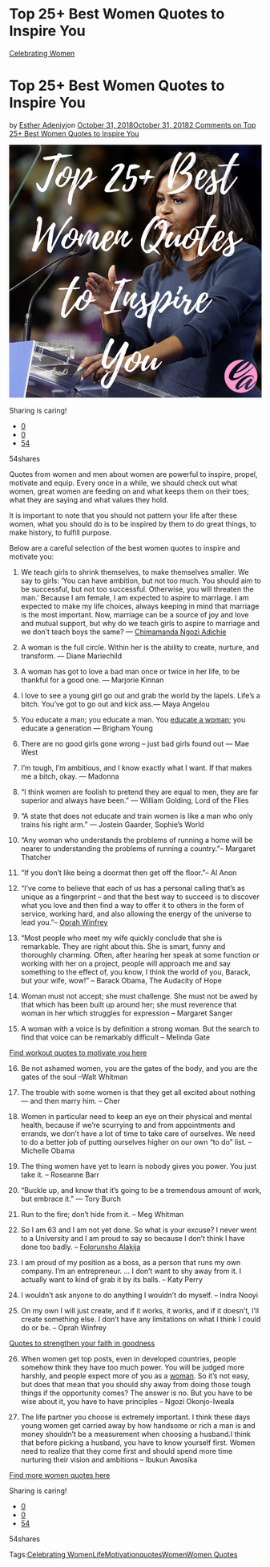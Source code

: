 # Top 25+ Best Women Quotes to Inspire You

[Celebrating Women](https://estheradeniyi.com/category/celebrating-women/)
# Top 25+ Best Women Quotes to Inspire You

by [Esther Adeniyi](https://estheradeniyi.com/author/esther-adeniyi/)on [October 31, 2018October 31, 2018](https://estheradeniyi.com/top-25-best-women-quotes-to-inspire-you/)[2 Comments on Top 25+ Best Women Quotes to Inspire You](https://estheradeniyi.com/top-25-best-women-quotes-to-inspire-you/#comments)

![](images\Top252BBestWomenQuotestoInspireYou.png)

Sharing is caring!

- [0](https://www.facebook.com/sharer/sharer.php?u=https%3A%2F%2Festheradeniyi.com%2Ftop-25-best-women-quotes-to-inspire-you%2F&amp;t=Top%2025%2B%20Best%20Women%20Quotes%20to%20Inspire%20You)
- [0](https://twitter.com/intent/tweet?text=Top%2025%2B%20Best%20Women%20Quotes%20to%20Inspire%20You&amp;url=https%3A%2F%2Festheradeniyi.com%2Ftop-25-best-women-quotes-to-inspire-you%2F)
- [54](#)

54shares

Quotes from women and men about women are powerful to inspire, propel, motivate and equip. Every once in a while, we should check out what women, great women are feeding on and what keeps them on their toes; what they are saying and what values they hold.

It is important to note that you should not pattern your life after these women, what you should do is to be inspired by them to do great things, to make history, to fulfill purpose.

Below are a careful selection of the best women quotes to inspire and motivate you:

1. We teach girls to shrink themselves, to make themselves smaller. We say to girls: &#x2018;You can have ambition, but not too much. You should aim to be successful, but not too successful. Otherwise, you will threaten the man.&#x2019; Because I am female, I am expected to aspire to marriage. I am expected to make my life choices, always keeping in mind that marriage is the most important. Now, marriage can be a source of joy and love and mutual support, but why do we teach girls to aspire to marriage and we don&#x2019;t teach boys the same? &#x2014; [Chimamanda Ngozi Adichie](https://www.estheradeniyi.com/chimamanda-ngozi-adichie-receives)

2. A woman is the full circle. Within her is the ability to create, nurture, and transform. &#x2014; Diane Mariechild

3. A woman has got to love a bad man once or twice in her life, to be thankful for a good one. &#x2014; Marjorie Kinnan

4. I love to see a young girl go out and grab the world by the lapels. Life&#x2019;s a bitch. You&#x2019;ve got to go out and kick ass.&#x2015; Maya Angelou

5. You educate a man; you educate a man. You [educate a woman](https://www.theguardian.com/commentisfree/2014/oct/01/educate-women-and-their-community-will-prosper-deny-them-education-and-the-world-will-suffer); you educate a generation &#x2015; Brigham Young

6. There are no good girls gone wrong &#x2013; just bad girls found out &#x2015; Mae West

7. I&#x2019;m tough, I&#x2019;m ambitious, and I know exactly what I want. If that makes me a bitch, okay. &#x2015; Madonna

8. &#x201C;I think women are foolish to pretend they are equal to men, they are far superior and always have been.&#x201D; &#x2015; William Golding, Lord of the Flies

9. &#x201C;A state that does not educate and train women is like a man who only trains his right arm.&#x201D; &#x2015; Jostein Gaarder, Sophie&#x2019;s World

10. &#x201C;Any woman who understands the problems of running a home will be nearer to understanding the problems of running a country.&#x201D;&#x2013; Margaret Thatcher

11. &#x201C;If you don&#x2019;t like being a doormat then get off the floor.&#x201D;&#x2013; Al Anon

12. &#x201C;I&#x2019;ve come to believe that each of us has a personal calling that&#x2019;s as unique as a fingerprint &#x2013; and that the best way to succeed is to discover what you love and then find a way to offer it to others in the form of service, working hard, and also allowing the energy of the universe to lead you.&#x201D;&#x2013; [Oprah Winfrey](http://www.imdb.com/name/nm0001856/bio)

13. &#x201C;Most people who meet my wife quickly conclude that she is remarkable. They are right about this. She is smart, funny and thoroughly charming. Often, after hearing her speak at some function or working with her on a project, people will approach me and say something to the effect of, you know, I think the world of you, Barack, but your wife, wow!&#x201D; &#x2013; Barack Obama, The Audacity of Hope

14. Woman must not accept; she must challenge. She must not be awed by that which has been built up around her; she must reverence that woman in her which struggles for expression &#x2013; Margaret Sanger

15. A woman with a voice is by definition a strong woman. But the search to find that voice can be remarkably difficult &#x2013; Melinda Gate

[Find workout quotes to motivate you here](https://www.estheradeniyi.com/15-workout-fitness-motivation-quotes-to)

16. Be not ashamed women, you are the gates of the body, and you are the gates of the soul &#x2013;Walt Whitman

17. The trouble with some women is that they get all excited about nothing &#x2014; and then marry him. &#x2013; Cher

18. Women in particular need to keep an eye on their physical and mental health, because if we&#x2019;re scurrying to and from appointments and errands, we don&#x2019;t have a lot of time to take care of ourselves. We need to do a better job of putting ourselves higher on our own &#x201C;to do&#x201D; list. &#x2013; Michelle Obama

19. The thing women have yet to learn is nobody gives you power. You just take it. &#x2013; Roseanne Barr

20. &#x201C;Buckle up, and know that it&#x2019;s going to be a tremendous amount of work, but embrace it.&#x201D; &#x2014; Tory Burch

21. Run to the fire; don&#x2019;t hide from it. &#x2013; Meg Whitman

22. So I am 63 and I am not yet done. So what is your excuse? I never went to a University and I am proud to say so because I don&#x2019;t think I have done too badly. &#x2013; [Folorunsho Alakija](https://www.estheradeniyi.com/folorunsho-alakija-launches-flourish)

23. I am proud of my position as a boss, as a person that runs my own company. I&#x2019;m an entrepreneur. &#x2026; I don&#x2019;t want to shy away from it. I actually want to kind of grab it by its balls. &#x2013; Katy Perry

24. I wouldn&#x2019;t ask anyone to do anything I wouldn&#x2019;t do myself. &#x2013; Indra Nooyi

25. On my own I will just create, and if it works, it works, and if it doesn&#x2019;t, I&#x2019;ll create something else. I don&#x2019;t have any limitations on what I think I could do or be. &#x2013; Oprah Winfrey

[Quotes to strengthen your faith in goodness](https://www.estheradeniyi.com/20-quotes-to-strenghten-your-faith-in)

26. When women get top posts, even in developed countries, people somehow think they have too much power. You will be judged more harshly, and people expect more of you as a [woman](http://www.inspirationalstories.com/proverbs/t/nigerian-on-woman/). So it&#x2019;s not easy, but does that mean that you should shy away from doing those tough things if the opportunity comes? The answer is no. But you have to be wise about it, you have to have principles &#x2013; Ngozi Okonjo-Iweala

27. The life partner you choose is extremely important. I think these days young women get carried away by how handsome or rich a man is and money shouldn&#x2019;t be a measurement when choosing a husband.I think that before picking a husband, you have to know yourself first. Women need to realize that they come first and should spend more time nurturing their vision and ambitions &#x2013; Ibukun Awosika

[Find more women quotes here](https://www.goodreads.com/quotes/tag/women)

Sharing is caring!

- [0](https://www.facebook.com/sharer/sharer.php?u=https%3A%2F%2Festheradeniyi.com%2Ftop-25-best-women-quotes-to-inspire-you%2F&amp;t=Top%2025%2B%20Best%20Women%20Quotes%20to%20Inspire%20You)
- [0](https://twitter.com/intent/tweet?text=Top%2025%2B%20Best%20Women%20Quotes%20to%20Inspire%20You&amp;url=https%3A%2F%2Festheradeniyi.com%2Ftop-25-best-women-quotes-to-inspire-you%2F)
- [54](#)

54shares

Tags:[Celebrating Women](https://estheradeniyi.com/tag/celebrating-women/)[Life](https://estheradeniyi.com/tag/life/)[Motivation](https://estheradeniyi.com/tag/motivation/)[quotes](https://estheradeniyi.com/tag/quotes/)[Women](https://estheradeniyi.com/tag/women/)[Women Quotes](https://estheradeniyi.com/tag/women-quotes/)
